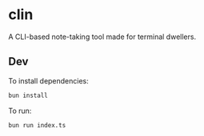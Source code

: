 # clin
A CLI-based note-taking tool made for terminal dwellers.

## Dev
To install dependencies:

```bash
bun install
```

To run:

```bash
bun run index.ts
```

